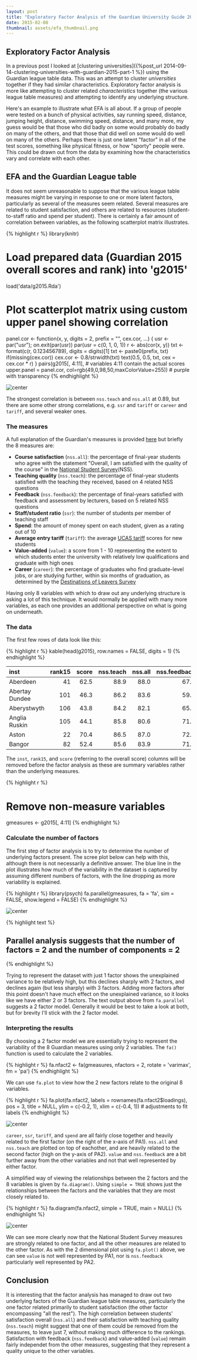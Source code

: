 ```yaml
---
layout: post
title: "Exploratory Factor Analysis of the Guardian University Guide 2015"
date: 2015-02-08
thumbnail: assets/efa_thumbnail.png
---
```


Exploratory Factor Analysis
---------------------------
In a previous post I looked at [clustering universities]({%post_url 2014-09-14-clustering-universities-with-guardian-2015-part-1 %}) using the Guardian league table data. This was an attempt to cluster *universities* together if they had similar characteristics. Exploratory factor analysis is more like attempting to cluster related *characteristics* together (the various league table measures) and attempting to identify any underlying structure.

Here's an example to illustrate what EFA is all about. If a group of people were tested on a bunch of physical activities, say running speed, distance, jumping height, distance, swimming speed, distance, and many more, my guess would be that those who did badly on some would probably do badly on many of the others, and that those that did well on some would do well on many of the others. Perhaps there is just one latent "factor" in all of the test scores, something like physical fitness, or how "sporty" people were. This could be drawn out from the data by examining how the characteristics vary and correlate with each other.

EFA and the Guardian League table
---------------------------------
It does not seem unreasonable to suppose that the various league table measures might be varying in response to one or more latent factors, particularly as several of the measures seem related. Several measures are related to student satisfaction, and others are related to resources (student-to-staff ratio and spend per student). There is certainly a fair amount of correlation between variables, as the following scatterplot matrix illustrates.


{% highlight r %}
library(knitr)

# Load prepared data (Guardian 2015 overall scores and rank) into 'g2015'
load('data/g2015.Rda')

# Plot scatterplot matrix using custom upper panel showing correlation
panel.cor <- function(x, y, digits = 2, prefix = "", cex.cor, ...)
{
  usr <- par("usr"); on.exit(par(usr))
  par(usr = c(0, 1, 0, 1))
  r <- abs(cor(x, y))
  txt <- format(c(r, 0.123456789), digits = digits)[1]
  txt <- paste0(prefix, txt)
  if(missing(cex.cor)) cex.cor <- 0.8/strwidth(txt)
  text(0.5, 0.5, txt, cex = cex.cor * r)
}
pairs(g2015[, 4:11],  # variables 4:11 contain the actual scores
      upper.panel = panel.cor, 
      col=rgb(49,0,98,50,maxColorValue=255))  # purple with transparency
{% endhighlight %}

![center](/../figs/2015-02-08-exploratory-factor-analysis/scatterplot_matrix-1.png) 

The strongest correlation is between `nss.teach` and `nss.all` at 0.89, but there are some other strong correlations, e.g. `ssr` and `tariff` or `career` and `tariff`, and several weaker ones.

### The measures
A full explanation of the Guardian's measures is provided [here](http://www.theguardian.com/education/2014/jun/03/how-to-use-guardian-university-guide) but briefly the 8 measures are:

- **Course satisfaction** (`nss.all`): the percentage of final-year students who agree with the statement "Overall, I am satisfied with the quality of the course" in the [National Student Survey](http://www.thestudentsurvey.com)(NSS).
- **Teaching quality** (`nss.teach`): the percentage of final-year students satisfied with the teaching they received, based on 4 related NSS questions
- **Feedback** (`nss.feedback`): the percentage of final-years satisfied with feedback and assessment by lecturers, based on 5 related NSS questions
- **Staff/student ratio** (`ssr`): the number of students per member of teaching staff
- **Spend**: the amount of money spent on each student, given as a rating out of 10
- **Average entry tariff** (`tariff`): the average [UCAS tariff](http://www.ucas.com/how-it-all-works/explore-your-options/entry-requirements/ucas-tariff) scores for new students
- **Value-added** (`value`): a score from 1 - 10 representing the extent to which students enter the university with relatively low qualifications and graduate with high ones
- **Career** (`career`): the percentage of graduates who find graduate-level jobs, or are studying further, within six months of graduation, as determined by the [Destinations of Leavers Survey](https://www.hesa.ac.uk/index.php?option=com_content&view=article&id=1899&Itemid=634)

Having only 8 variables with which to draw out any underlying structure is asking a lot of this technique. It would normally be applied with many more variables, as each one provides an additional perspective on what is going on underneath.

### The data

The first few rows of data look like this:


{% highlight r %}
kable(head(g2015), row.names = FALSE, digits = 1)
{% endhighlight %}



|inst           | rank15| score| nss.teach| nss.all| nss.feedback| spend| ssr| career| value| tariff|
|:--------------|------:|-----:|---------:|-------:|------------:|-----:|---:|------:|-----:|------:|
|Aberdeen       |     41|  62.5|      88.9|    88.0|         67.1|   4.9| 0.1|   76.6|   5.3|  444.3|
|Abertay Dundee |    101|  46.3|      86.2|    83.6|         59.6|   2.4| 0.0|   67.7|   6.6|  330.0|
|Aberystwyth    |    106|  43.8|      84.2|    82.1|         65.1|   4.5| 0.1|   54.0|   4.5|  325.0|
|Anglia Ruskin  |    105|  44.1|      85.8|    80.6|         71.6|   7.8| 0.0|   61.8|   3.4|  251.9|
|Aston          |     22|  70.4|      86.5|    87.0|         72.5|   5.8| 0.1|   73.5|   6.2|  381.4|
|Bangor         |     82|  52.4|      85.6|    83.9|         71.1|   4.7| 0.1|   65.6|   4.4|  305.5|

The `inst`, `rank15`, and `score` (referring to the overall score) columns will be removed before the factor analysis as these are summary variables rather than the underlying measures.



{% highlight r %}
# Remove non-measure variables
gmeasures <- g2015[, 4:11]
{% endhighlight %}

### Calculate the number of factors
The first step of factor analysis is to try to determine the number of underlying factors present. The scree plot below can help with this, although there is not necessarily a definitive answer. The blue line in the plot illustrates how much of the variability in the dataset is captured by assuming different numbers of factors, with the line dropping as more variability is explained.


{% highlight r %}
library(psych)
fa.parallel(gmeasures, fa = 'fa', sim = FALSE, show.legend = FALSE)
{% endhighlight %}

![center](/../figs/2015-02-08-exploratory-factor-analysis/unnamed-chunk-2-1.png) 

{% highlight text %}
## Parallel analysis suggests that the number of factors =  2  and the number of components =  2
{% endhighlight %}

Trying to represent the dataset with just 1 factor shows the unexplained variance to be relatively high, but this declines sharply with 2 factors, and declines again (but less sharply) with 3 factors. Adding more factors after this point doesn't have much effect on the unexplained variance, so it looks like we have either 2 or 3 factors. The text output above from `fa.parallel` suggests a 2 factor model. Generally it would be best to take a look at both, but for brevity I'll stick with the 2 factor model.

### Interpreting the results
By choosing a 2 factor model we are essentially trying to represent the variability of the 8 Guardian measures using only 2 variables. The `fa()` function is used to calculate the 2 variables.


{% highlight r %}
fa.nfact2 <- fa(gmeasures, nfactors = 2, rotate = 'varimax', fm = 'pa')
{% endhighlight %}

We can use `fa.plot` to view how the 2 new factors relate to the original 8 variables.


{% highlight r %}
fa.plot(fa.nfact2, labels = rownames(fa.nfact2$loadings), pos = 3, title = NULL,
        ylim = c(-0.2, 1), xlim = c(-0.4, 1))  # adjustments to fit labels
{% endhighlight %}

![center](/../figs/2015-02-08-exploratory-factor-analysis/unnamed-chunk-3-1.png) 

`career`, `ssr`, `tariff`, and `spend` are all fairly close together and heavily related to the first factor (on the right of the x-axis of PA1). `nss.all` and `nss.teach` are plotted on top of eachother, and are heavily related to the second factor (high on the y-axis of PA2). `value` and `nss.feedback` are a bit further away from the other variables and not that well represented by either factor.

A simplified way of viewing the relationships between the 2 factors and the 8 variables is given by `fa.diagram()`. Using `simple = TRUE` shows just the relationships between the factors and the variables that they are most closely related to.


{% highlight r %}
fa.diagram(fa.nfact2, simple = TRUE, main = NULL)
{% endhighlight %}

![center](/../figs/2015-02-08-exploratory-factor-analysis/unnamed-chunk-4-1.png) 

We can see more clearly now that the National Student Survey measures are strongly related to one factor, and all the other measures are related to the other factor. As with the 2 dimensional plot using `fa.plot()` above, we can see `value` is not well represented by PA1, nor is `nss.feedback` particularly well represented by PA2.

Conclusion
----------
It is interesting that the factor analysis has managed to draw out two underlying factors of the Guardian league table measures, particularly the one factor related primarily to student satisfaction (the other factor encompassing "all the rest"). The high correlation between students' satisfaction overall (`nss.all`) and their satisfaction with teaching quality (`nss.teach`) might suggest that one of them could be removed from the measures, to leave just 7, without making much difference to the rankings. Satisfaction with feedback (`nss.feedback`) and value-added (`value`) remain fairly independet from the other measures, suggesting that they represent a quality unique to the other variables.
